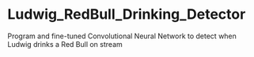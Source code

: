 # Ludwig_RedBull_Drinking_Detector
Program and fine-tuned Convolutional Neural Network to detect when Ludwig drinks a Red Bull on stream
